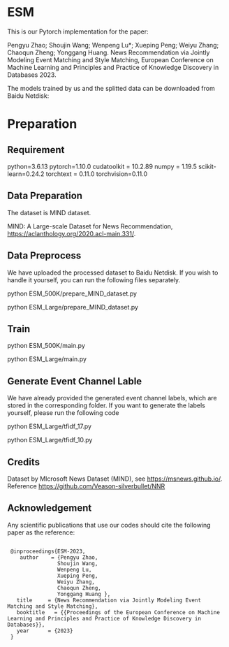 # ESM

This is our Pytorch implementation for the paper:

Pengyu Zhao; Shoujin Wang; Wenpeng Lu*; Xueping Peng;  Weiyu Zhang; Chaoqun Zheng; Yonggang Huang. News Recommendation via Jointly Modeling Event Matching and Style Matching, European Conference on Machine Learning and Principles and Practice of Knowledge Discovery in Databases 2023.


The models trained by us and the splitted data can be downloaded from Baidu Netdisk:   

# Preparation
## Requirement
python=3.6.13
pytorch=1.10.0
cudatoolkit = 10.2.89
numpy = 1.19.5
scikit-learn=0.24.2
torchtext = 0.11.0
torchvision=0.11.0

## Data Preparation
The dataset is MIND dataset.

MIND: A Large-scale Dataset for News Recommendation, https://aclanthology.org/2020.acl-main.331/.

## Data Preprocess
We have uploaded the processed dataset to Baidu Netdisk. If you wish to handle it yourself, you can run the following files separately.

python ESM_500K/prepare_MIND_dataset.py

python ESM_Large/prepare_MIND_dataset.py

## Train
python ESM_500K/main.py    
 
python ESM_Large/main.py   

## Generate Event Channel Lable
We have already provided the generated event channel labels, which are stored in the corresponding folder. If you want to generate the labels yourself, please run the following code

python ESM_Large/tfidf_17.py

python ESM_Large/tfidf_10.py

## Credits
Dataset by MIcrosoft News Dataset (MIND), see https://msnews.github.io/.
Reference https://github.com/Veason-silverbullet/NNR

## Acknowledgement
Any scientific publications that use our codes should cite the following paper as the reference:
<pre><code>
 @inproceedings{ESM-2023, 
    author    = {Pengyu Zhao,
                Shoujin Wang,
                Wenpeng Lu, 
                Xueping Peng,  
                Weiyu Zhang,
                Chaoqun Zheng, 
                Yonggang Huang }, 
   title     = {News Recommendation via Jointly Modeling Event Matching and Style Matching}, 
   booktitle   = {{Proceedings of the European Conference on Machine Learning and Principles and Practice of Knowledge Discovery in Databases}}, 
   year      = {2023} 
 }
</code></pre>






